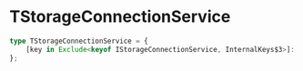 # TStorageConnectionService

```ts
type TStorageConnectionService = {
    [key in Exclude<keyof IStorageConnectionService, InternalKeys$3>]: unknown;
};
```


